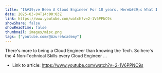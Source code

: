 ```yaml
---
title: "I&#39;ve Been A Cloud Engineer For 10 years, Here&#39;s What I Learned"
date: 2025-03-04T14:00:03Z
link: https://www.youtube.com/watch?v=2-1V6PPNC9s
showShare: false
showReadTime: false
thumbnail: images/misc.png
tags: ["youtube.com/@AzureAcademy"]
---
```

There's more to being a Cloud Engineer than knowing the Tech. So here's the 4 Non-Technical Skills every Cloud Engineer ...

- Link to article: https://www.youtube.com/watch?v=2-1V6PPNC9s